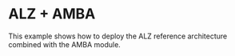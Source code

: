# ALZ + AMBA

This example shows how to deploy the ALZ reference architecture combined with the AMBA module.
